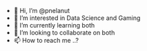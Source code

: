 - 👋 Hi, I’m @pnelanut
- 👀 I’m interested in Data Science and Gaming
- 🌱 I’m currently learning both
- 💞️ I’m looking to collaborate on both
- 📫 How to reach me ..?

<!---
pnelanut/pnelanut is a ✨ special ✨ repository because its `README.md` (this file) appears on your GitHub profile.
You can click the Preview link to take a look at your changes.
--->
